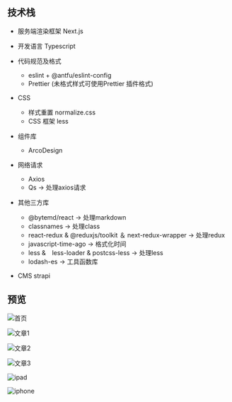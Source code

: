 
## 技术栈

-   服务端渲染框架 Next.js

-   开发语言 Typescript

-   代码规范及格式

    -   eslint + @antfu/eslint-config
    -   Prettier (未格式样式可使用Prettier 插件格式)

-   CSS

    -   样式重置 normalize.css
    -   CSS 框架 less

-   组件库

    -   ArcoDesign

-   网络请求

    -   Axios
    -   Qs -> 处理axios请求

-   其他三方库

    -   @bytemd/react -> 处理markdown
    -   classnames -> 处理class
    -   react-redux & @reduxjs/toolkit ＆ next-redux-wrapper -> 处理redux
    -   javascript-time-ago -> 格式化时间
    -   less &　less-loader & postcss-less -> 处理less
    -   lodash-es -> 工具函数库

-   CMS strapi

## 预览

![首页](https://p6-juejin.byteimg.com/tos-cn-i-k3u1fbpfcp/3a518cc21c4849f5b6cc3bc7fc83cea2~tplv-k3u1fbpfcp-watermark.image?)

![文章1](https://p6-juejin.byteimg.com/tos-cn-i-k3u1fbpfcp/2c0365bacb784d6ba96856fd9e8b1f87~tplv-k3u1fbpfcp-watermark.image?)

![文章2](https://p6-juejin.byteimg.com/tos-cn-i-k3u1fbpfcp/6a35d9e3b6d14b9cbf99ba60b3a8a262~tplv-k3u1fbpfcp-watermark.image?)

![文章3](https://p6-juejin.byteimg.com/tos-cn-i-k3u1fbpfcp/ac74ce952ae749c291c4a0c07075db7c~tplv-k3u1fbpfcp-watermark.image?)

![ipad](https://p3-juejin.byteimg.com/tos-cn-i-k3u1fbpfcp/d928ff0b5bc145428a209c51e71a8ac4~tplv-k3u1fbpfcp-watermark.image?)

![iphone](https://p9-juejin.byteimg.com/tos-cn-i-k3u1fbpfcp/e055599b1dae44bda6d715dd682d26af~tplv-k3u1fbpfcp-watermark.image?)

